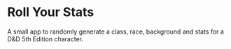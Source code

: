 # Roll Your Stats

A small app to randomly generate a class, race, background and stats for a D&D 5th Edition character.